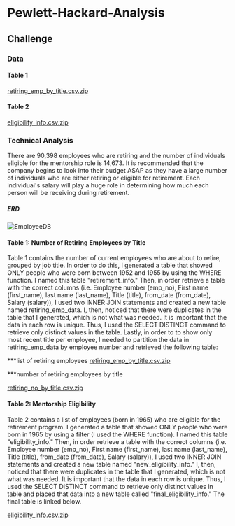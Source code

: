 # Pewlett-Hackard-Analysis

## Challenge
### Data
#### Table 1

[retiring_emp_by_title.csv.zip](https://github.com/efuen0077/Pewlett-Hackard-Analysis/files/4536852/retiring_emp_by_title.csv.zip)

#### Table 2

[eligibility_info.csv.zip](https://github.com/efuen0077/Pewlett-Hackard-Analysis/files/4536851/eligibility_info.csv.zip)

### Technical Analysis

There are 90,398 employees who are retiring and the number of individuals eligible for the mentorship role is 14,673. It is recommended that the company begins to look into their budget ASAP as they have a large number of individuals who are either retiring or eligible for retirement. Each individual's salary will play a huge role in determining how much each person will be receiving during retirement.

##### ERD
![EmployeeDB](https://user-images.githubusercontent.com/62089134/80327220-3c318300-87f0-11ea-91eb-9c896ea90601.png)

#### Table 1: Number of Retiring Employees by Title

Table 1 contains the number of current employees who are about to retire, grouped by job title. In order to do this, I generated a table that showed ONLY people who were born between 1952 and 1955 by using the WHERE function. I named this table "retirement_info." Then, in order retrieve a table with the correct columns (i.e. Employee number (emp_no), First name (first_name), last name (last_name), Title (title), from_date (from_date), Salary (salary)), I used two INNER JOIN statements and created a new table named retiring_emp_data. I, then, noticed that there were duplicates in the table that I generated, which is not what was needed. It is important that the data in each row is unique. Thus, I used the SELECT DISTINCT command to retrieve only distinct values in the table. Lastly, in order to to show only most recent title per employee, I needed to partition the data in retiring_emp_data by employee number and retrieved the following table:

***list of retiring employees
[retiring_emp_by_title.csv.zip](https://github.com/efuen0077/Pewlett-Hackard-Analysis/files/4536852/retiring_emp_by_title.csv.zip)

***number of retiring employees by title

[retiring_no_by_title.csv.zip](https://github.com/efuen0077/Pewlett-Hackard-Analysis/files/4537014/retiring_no_by_title.csv.zip)

#### Table 2: Mentorship Eligibility

Table 2 contains a list of employees (born in 1965) who are eligible for the retirement program. I generated a table that showed ONLY people who were born in 1965 by using a filter (I used the WHERE function). I named this table "eligibility_info." Then, in order retrieve a table with the correct columns (i.e. Employee number (emp_no), First name (first_name), last name (last_name), Title (title), from_date (from_date), Salary (salary)), I used two INNER JOIN statements and created a new table named "new_eligibility_info." I, then, noticed that there were duplicates in the table that I generated, which is not what was needed. It is important that the data in each row is unique. Thus, I used the SELECT DISTINCT command to retrieve only distinct values in table and placed that data into a new table called "final_eligibility_info." The final table is linked below.


[eligibility_info.csv.zip](https://github.com/efuen0077/Pewlett-Hackard-Analysis/files/4536851/eligibility_info.csv.zip)
